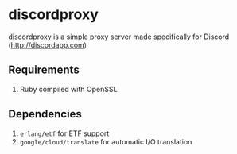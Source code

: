 # discordproxy
discordproxy is a simple proxy server made specifically for Discord (http://discordapp.com)

## Requirements
1. Ruby compiled with OpenSSL

## Dependencies
1. `erlang/etf` for ETF support
2. `google/cloud/translate` for automatic I/O translation
